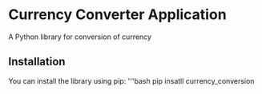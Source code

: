 # Currency Converter Application

A Python library for conversion of currency

## Installation

You can install the library using pip:
'''bash
pip insatll currency_conversion